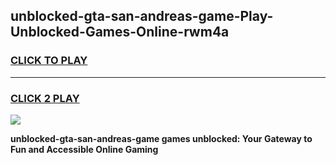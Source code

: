 
## unblocked-gta-san-andreas-game-Play-Unblocked-Games-Online-rwm4a
<h3>
<a href="https://premium76.site?title=unblocked-gta-san-andreas-game&ref=25A">CLICK TO PLAY</a></h3>
<hr>

<h3>
<a href="https://premium76.site?title=unblocked-gta-san-andreas-game&ref=25A">CLICK 2 PLAY</a>
  
</h3>

<a href="https://premium76.site?title=unblocked-gta-san-andreas-game&ref=25A"><img src="https://clearcache.store/games.png"></a>


**unblocked-gta-san-andreas-game games unblocked: Your Gateway to Fun and Accessible Online Gaming**
